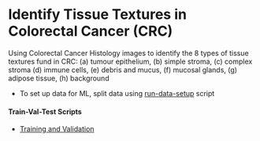 # Identify Tissue Textures in Colorectal Cancer (CRC)

Using Colorectal Cancer Histology images to identify the 8 types of tissue textures fund in CRC:
(a) tumour epithelium,
(b) simple stroma,
(c) complex stroma
(d) immune cells,
(e) debris and mucus,
(f) mucosal glands,
(g) adipose tissue,
(h) background

- To set up data for ML, split data using [run-data-setup](./run-data-setup.py) script

#### Train-Val-Test Scripts
- [Training and Validation](./train.py)
